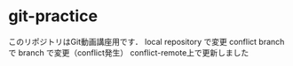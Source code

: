 # git-practice
このリポジトリはGit動画講座用です．
local repository で変更
conflict branchで branch で変更（conflict発生）
conflict-remote上で更新しました


